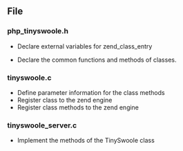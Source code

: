 ## File

### php_tinyswoole.h

- Declare external variables for zend_class_entry

- Declare the common functions and methods of classes.

### tinyswoole.c

- Define parameter information for the class methods
- Register class to the zend engine
- Register class methods to the zend engine

### tinyswoole_server.c

- Implement the methods of the TinySwoole class







